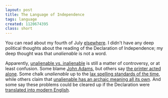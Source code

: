 ```yaml
---
layout: post
title: The Language of Independence
tags: language
created: 1120674395
class: short
---
```

You can read about my fourth of July [elsewhere](http://www.livejournal.com/users/mabfan/139060.html).  I didn't have any deep political thoughts about the reading of the Declaration of Independence; my deep thought was that _unalienable_ is not a word.

Apparently, [unalienable vs. inalienable](http://en.wikipedia.org/wiki/United_States_Declaration_of_Independence#Inalienable_vs._unalienable) is still a matter of controversy, or at least confusion.  Some blame [John Adams](http://oll.libertyfund.org/Texts/Becker0298/DeclOfIndependence/HTMLs/0034Sections/LeeCopy.html#LF-BK0034pt01ch04_ftn46), but others say [the printer acted alone](http://www.class.uh.edu/comm/comm_law/creating_nation/constitutionalconvention.html).      Some chalk _unalienable_ up to the [lax spelling standards of the time](http://www.geocities.com/Athens/7842/jbconv11.htm), while others claim that [unalienable has an archaic meaning all its own](http://www.cia.gov/csi/kent_csi/docs/v20i3a01p_0002.htm).  And some say these problems could be cleared up if the Declaration were [translated into modern English](http://www.bartleby.com/185/a1.html).
